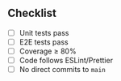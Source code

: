 ## Checklist
- [ ] Unit tests pass
- [ ] E2E tests pass
- [ ] Coverage ≥ 80%
- [ ] Code follows ESLint/Prettier
- [ ] No direct commits to `main`